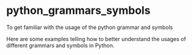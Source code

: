 # python_grammars_symbols
To get familiar with the usage of the python grammar and symbols


Here are some examples telling how to better understand the usages of different grammars and symbols in Python.
